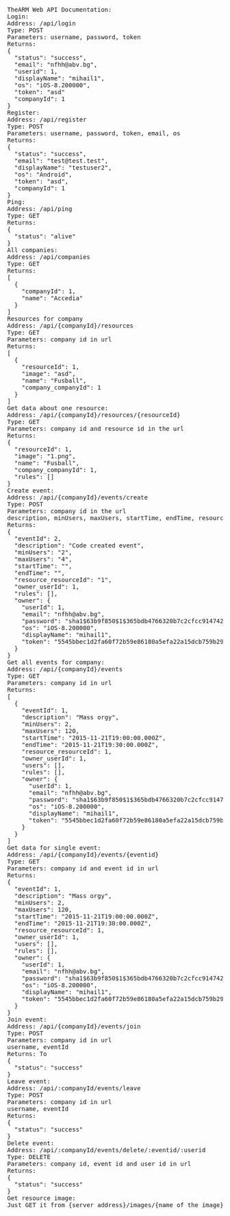 <pre>
TheARM Web API Documentation:
Login:
Address: /api/login
Type: POST
Parameters: username, password, token
Returns: 
{
  "status": "success",
  "email": "nfhh@abv.bg",
  "userid": 1,
  "displayName": "mihail1",
  "os": "iOS-8.200000",
  "token": "asd"
  "companyId": 1
}
Register:
Address: /api/register
Type: POST
Parameters: username, password, token, email, os
Returns: 
{
  "status": "success",
  "email": "test@test.test",
  "displayName": "testuser2",
  "os": "Android",
  "token": "asd",
  "companyId": 1
}
Ping:
Address: /api/ping
Type: GET
Returns:
{
  "status": "alive"
}
All companies:
Address: /api/companies
Type: GET
Returns:
[
  {
    "companyId": 1,
    "name": "Accedia"
  }
]
Resources for company
Address: /api/{companyId}/resources
Type: GET
Parameters: company id in url
Returns:
[
  {
    "resourceId": 1,
    "image": "asd",
    "name": "Fusball",
    "company_companyId": 1
  }
]
Get data about one resource:
Address: /api/{companyId}/resources/{resourceId}
Type: GET
Parameters: company id and resource id in the url
Returns: 
{
  "resourceId": 1,
  "image": "1.png",
  "name": "Fusball",
  "company_companyId": 1,
  "rules": []
}
Create event:
Address: /api/{companyId}/events/create
Type: POST
Parameters: company id in the url
description, minUsers, maxUsers, startTime, endTime, resourceId, ownerId
Returns:
{
  "eventId": 2,
  "description": "Code created event",
  "minUsers": "2",
  "maxUsers": "4",
  "startTime": "",
  "endTime": "",
  "resource_resourceId": "1",
  "owner_userId": 1,
  "rules": [],
  "owner": {
    "userId": 1,
    "email": "nfhh@abv.bg",
    "password": "sha1$63b9f850$1$365bdb4766320b7c2cfcc9147424f2d0ccd0c01e",
    "os": "iOS-8.200000",
    "displayName": "mihail1",
    "token": "5545bbec1d2fa60f72b59e86180a5efa22a15dcb759b296ef38f1c4edb97c206"
  }
}
Get all events for company:
Address: /api/{companyId}/events
Type: GET
Parameters: company id in url
Returns:
[
  {
    "eventId": 1,
    "description": "Mass orgy",
    "minUsers": 2,
    "maxUsers": 120,
    "startTime": "2015-11-21T19:00:00.000Z",
    "endTime": "2015-11-21T19:30:00.000Z",
    "resource_resourceId": 1,
    "owner_userId": 1,
    "users": [],
    "rules": [],
    "owner": {
      "userId": 1,
      "email": "nfhh@abv.bg",
      "password": "sha1$63b9f850$1$365bdb4766320b7c2cfcc9147424f2d0ccd0c01e",
      "os": "iOS-8.200000",
      "displayName": "mihail1",
      "token": "5545bbec1d2fa60f72b59e86180a5efa22a15dcb759b296ef38f1c4edb97c206"
    }
  }
]
Get data for single event:
Address: /api/{companyId}/events/{eventid}
Type: GET
Parameters: company id and event id in url
Returns:
{
  "eventId": 1,
  "description": "Mass orgy",
  "minUsers": 2,
  "maxUsers": 120,
  "startTime": "2015-11-21T19:00:00.000Z",
  "endTime": "2015-11-21T19:30:00.000Z",
  "resource_resourceId": 1,
  "owner_userId": 1,
  "users": [],
  "rules": [],
  "owner": {
    "userId": 1,
    "email": "nfhh@abv.bg",
    "password": "sha1$63b9f850$1$365bdb4766320b7c2cfcc9147424f2d0ccd0c01e",
    "os": "iOS-8.200000",
    "displayName": "mihail1",
    "token": "5545bbec1d2fa60f72b59e86180a5efa22a15dcb759b296ef38f1c4edb97c206"
  }
}
Join event:
Address: /api/{companyId}/events/join
Type: POST
Parameters: company id in url
username, eventId
Returns: To 
{
  "status": "success"
}
Leave event:
Address: /api/:companyId/events/leave
Type: POST
Parameters: company id in url
username, eventId
Returns: 
{
  "status": "success"
}
Delete event:
Address: /api/:companyId/events/delete/:eventid/:userid
Type: DELETE
Parameters: company id, event id and user id in url
Returns:
{
  "status": "success"
}
Get resource image:
Just GET it from {server address}/images/{name of the image} 
</pre>

